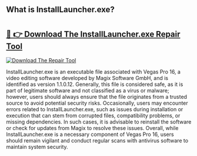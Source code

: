 ## What is InstallLauncher.exe? 

# <h2><a href="https://exedetect.com/download.php?InstallLauncher.exe">🔗 👉 Download The InstallLauncher.exe Repair Tool</a></h2>

[![Download The Repair Tool](https://exedetect.com/download-button.jpg)](https://exedetect.com/download.php?InstallLauncher.exe)

InstallLauncher.exe is an executable file associated with Vegas Pro 16, a video editing software developed by Magix Software GmbH, and is identified as version 1.1.0.12. Generally, this file is considered safe, as it is part of legitimate software and not classified as a virus or malware; however, users should always ensure that the file originates from a trusted source to avoid potential security risks. Occasionally, users may encounter errors related to InstallLauncher.exe, such as issues during installation or execution that can stem from corrupted files, compatibility problems, or missing dependencies. In such cases, it is advisable to reinstall the software or check for updates from Magix to resolve these issues. Overall, while InstallLauncher.exe is a necessary component of Vegas Pro 16, users should remain vigilant and conduct regular scans with antivirus software to maintain system security.